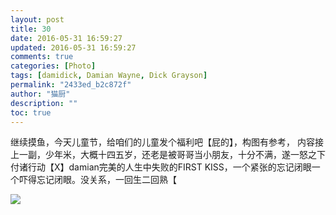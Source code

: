 ```yaml
---
layout: post
title: 30
date: 2016-05-31 16:59:27
updated: 2016-05-31 16:59:27
comments: true
categories: [Photo]
tags: [damidick, Damian Wayne, Dick Grayson]
permalink: "2433ed_b2c872f"
author: "猫厨"
description: ""
toc: true
---
```


<p>继续摸鱼，今天儿童节，给咱们的儿童发个福利吧【屁的】，构图有参考，&nbsp;内容接上一副，少年米，大概十四五岁，还老是被哥哥当小朋友，十分不满，遂一怒之下付诸行动【X】damian完美的人生中失败的FIRST KISS，一个紧张的忘记闭眼一个吓得忘记闭眼。没关系，一回生二回熟【</p>

![](https://nos.netease.com/imglf2/img/cVZNdzJtQk9JV2ZrRVZtUEw1a3lUTUh4ZlFWUlZGZ0RkcUZpdDRXV3dWV2Y4WkwyWnpYY0pnPT0.jpg)